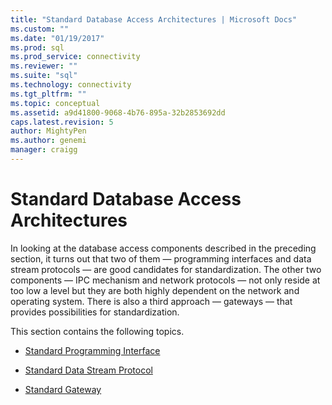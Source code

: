```yaml
---
title: "Standard Database Access Architectures | Microsoft Docs"
ms.custom: ""
ms.date: "01/19/2017"
ms.prod: sql
ms.prod_service: connectivity
ms.reviewer: ""
ms.suite: "sql"
ms.technology: connectivity
ms.tgt_pltfrm: ""
ms.topic: conceptual
ms.assetid: a9d41800-9068-4b76-895a-32b2853692dd
caps.latest.revision: 5
author: MightyPen
ms.author: genemi
manager: craigg
---
```

# Standard Database Access Architectures
In looking at the database access components described in the preceding section, it turns out that two of them — programming interfaces and data stream protocols — are good candidates for standardization. The other two components — IPC mechanism and network protocols — not only reside at too low a level but they are both highly dependent on the network and operating system. There is also a third approach — gateways — that provides possibilities for standardization.  
  
 This section contains the following topics.  
  
-   [Standard Programming Interface](../../odbc/reference/standard-programming-interface.md)  
  
-   [Standard Data Stream Protocol](../../odbc/reference/standard-data-stream-protocol.md)  
  
-   [Standard Gateway](../../odbc/reference/standard-gateway.md)

